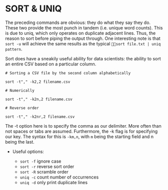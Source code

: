# SORT & UNIQ

The preceding commands are obvious: they do what they say they do. These two provide the most punch in tandem (i.e.
unique word counts). This is due to uniq, which only operates on duplicate adjacent lines. Thus, the reason to sort
before piping the output through. One interesting note is that `sort -u` will achieve the same results as the typical
`sort file.txt | uniq pattern`.

Sort does have a sneakily useful ability for data scientists: the ability to sort an entire CSV based on a particular
column.

```
# Sorting a CSV file by the second column alphabetically

sort -t"," -k2,2 filename.csv

# Numerically

sort -t"," -k2n,2 filename.csv

# Reverse order

sort -t"," -k2nr,2 filename.csv
```

The -t option here is to specify the comma as our delimiter. More often than not spaces or tabs are assumed.
Furthermore, the -k flag is for specifying our key. The syntax for this is `-km,n`, with `m` being the starting field
and n being the last.

- Useful options:

  - `sort -f` ignore case
  - `sort -r` reverse sort order
  - `sort -R` scramble order
  - `uniq -c` count number of occurrences
  - `uniq -d` only print duplicate lines
